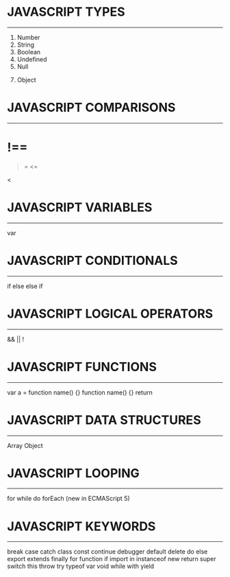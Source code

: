 # JAVASCRIPT TYPES
-----------------
1. Number 
2. String
3. Boolean
4. Undefined
5. Null
<!-- 6. Symbol (new in ECMAScript 6) -->
7. Object

# JAVASCRIPT COMPARISONS
-----------------

!==
===
>=
<=
>
<

# JAVASCRIPT VARIABLES
-----------------
var
<!-- let (new in ECMAScript 6)-->  
<!-- const (new in ECMAScript 6)-->

# JAVASCRIPT CONDITIONALS
-----------------
if
else
else if
<!-- ternary operator -->
<!-- switch -->


# JAVASCRIPT LOGICAL OPERATORS
-----------------
&&
||
!

# JAVASCRIPT FUNCTIONS
-----------------
var a = function name() {}
function name() {}
return
<!-- () => (new in ECMAScript 6) -->

# JAVASCRIPT DATA STRUCTURES
-----------------
Array
Object

# JAVASCRIPT LOOPING
-----------------
for
while
do 
forEach (new in ECMAScript 5) 


# JAVASCRIPT KEYWORDS
-----------------
break
case
catch
class
const
continue
debugger
default
delete
do
else
export
extends
finally
for
function
if
import
in
instanceof
new
return
super
switch
this
throw
try
typeof
var
void
while
with
yield
